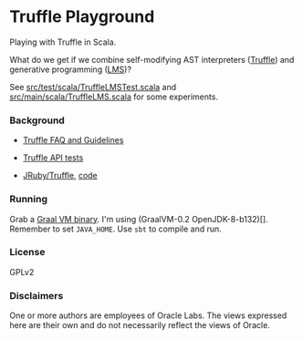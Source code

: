 Truffle Playground
==================

Playing with Truffle in Scala.

What do we get if we combine self-modifying AST interpreters ([Truffle](http://www.christianwimmer.at/Publications/Wimmer12b/)) 
and generative programming ([LMS](http://scala-lms.github.io))?

See 
[src/test/scala/TruffleLMSTest.scala](src/test/scala/TruffleLMSTest.scala) and
[src/main/scala/TruffleLMS.scala](src/main/scala/TruffleLMS.scala)
for some experiments.


### Background

- [Truffle FAQ and Guidelines](https://wiki.openjdk.java.net/display/Graal/Truffle+FAQ+and+Guidelines#TruffleFAQandGuidelines)

- [Truffle API tests](http://hg.openjdk.java.net/graal/graal/file/483d05bf77a7/graal/com.oracle.truffle.api.test/src/com/oracle/truffle/api/test)

- [JRuby/Truffle](http://www.chrisseaton.com/rubytruffle/), [code](https://github.com/jruby/jruby/wiki/Truffle)

### Running

Grab a [Graal VM binary](http://lafo.ssw.uni-linz.ac.at/builds/). I'm using (GraalVM-0.2 OpenJDK-8-b132)[].
Remember to set `JAVA_HOME`. Use `sbt` to compile and run.

### License

GPLv2

### Disclaimers

One or more authors are employees of Oracle Labs.
The views expressed here are their own and do not necessarily reflect the views of Oracle. 

